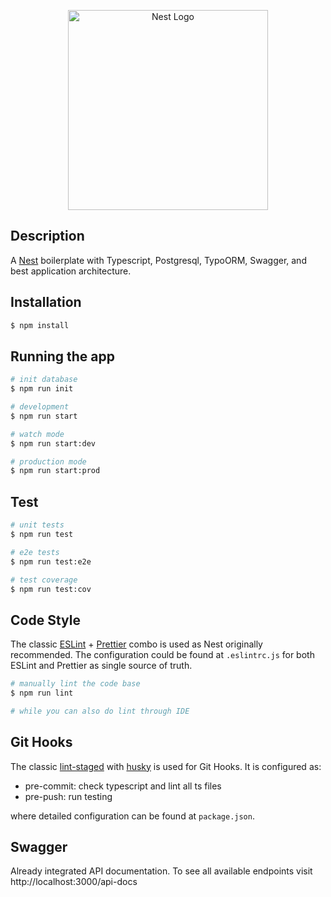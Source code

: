 <p align="center">
  <a href="http://nestjs.com/" target="blank"><img src="https://nestjs.com/img/logo_text.svg" width="320" alt="Nest Logo" /></a>
</p>

## Description

A [Nest](https://github.com/nestjs/nest) boilerplate with Typescript, Postgresql, TypoORM, Swagger, and best application architecture. 

## Installation

```bash
$ npm install
```

## Running the app

```bash
# init database
$ npm run init

# development
$ npm run start

# watch mode
$ npm run start:dev

# production mode
$ npm run start:prod
```

## Test

```bash
# unit tests
$ npm run test

# e2e tests
$ npm run test:e2e

# test coverage
$ npm run test:cov
```

## Code Style

The classic [ESLint](https://eslint.org/) + [Prettier](https://prettier.io/) combo is used as Nest originally recommended. The configuration could be found at `.eslintrc.js` for both ESLint and Prettier as single source of truth. 

```bash
# manually lint the code base     
$ npm run lint

# while you can also do lint through IDE 
```

## Git Hooks

The classic [lint-staged](https://github.com/okonet/lint-staged) with [husky](https://github.com/typicode/husky) is used for Git Hooks. It is configured as:

- pre-commit: check typescript and lint all ts files
- pre-push: run testing

where detailed configuration can be found at `package.json`.

## Swagger

Already integrated API documentation. To see all available endpoints visit http://localhost:3000/api-docs
